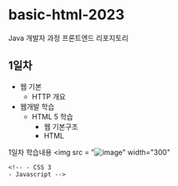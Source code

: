 # basic-html-2023
Java 개발자 과정 프론트앤드 리포지토리

## 1일차
- 웹 기본
    - HTTP 개요
- 웹개발 학습
    - HTML 5 학습
        - 웹 기본구조
        - HTML
    
1일차 학습내용
<img src = "![image](https://user-images.githubusercontent.com/123911056/226547355-526bc3d4-0899-4a06-83d7-bd111da5f213.png)" width="300"
    
    <!-- - CSS 3
    - Javascript -->
